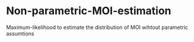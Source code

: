 # Non-parametric-MOI-estimation
Maximum-likelihood to estimate the distribution of MOI wihtout parametric assumtions

